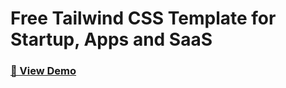 # Free Tailwind CSS Template for Startup, Apps and SaaS


### [🚀 View Demo](https://github.com/mikhacavin/eloistic-website/)


